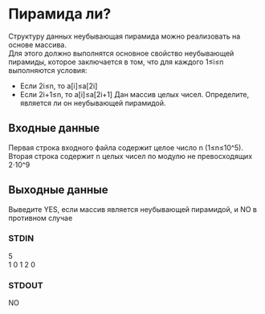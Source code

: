 # Пирамида ли?
Структуру данных неубывающая пирамида можно реализовать на основе массива.  
Для этого должно выполнятся основное свойство неубывающей пирамиды, которое заключается в том, что для каждого 1≤i≤n выполняются условия:
- Если 2i≤n, то a\[i\]≤a\[2i\]
- Если 2i+1≤n, то a\[i\]≤a\[2i+1\]
Дан массив целых чисел. Определите, является ли он неубывающей пирамидой.

## Входные данные
Первая строка входного файла содержит целое число n (1≤n≤10^5). Вторая строка содержит n целых чисел по модулю не превосходящих 2⋅10^9

## Выходные данные
Выведите YES, если массив является неубывающей пирамидой, и NO в противном случаe

### STDIN
5  
1 0 1 2 0

### STDOUT
NO
